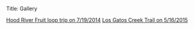 Title: Gallery

[Hood River Fruit loop trip on 7/19/2014](https://plus.google.com/photos/117907854273408862616/albums/6037963172870885057)
[Los Gatos Creek Trail on 5/16/2015](https://plus.google.com/photos/117907854273408862616/albums/6149984816852524753)
